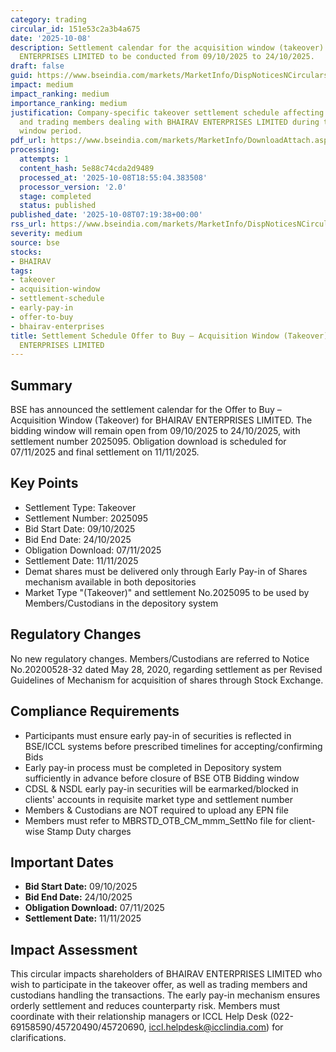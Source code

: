 ```yaml
---
category: trading
circular_id: 151e53c2a3b4a675
date: '2025-10-08'
description: Settlement calendar for the acquisition window (takeover) of BHAIRAV
  ENTERPRISES LIMITED to be conducted from 09/10/2025 to 24/10/2025.
draft: false
guid: https://www.bseindia.com/markets/MarketInfo/DispNoticesNCirculars.aspx?Noticeid={C54AF8A7-FE8A-4ADD-B74D-0FB683BA92A8}&noticeno=20251008-4&dt=10/08/2025&icount=4&totcount=67&flag=0
impact: medium
impact_ranking: medium
importance_ranking: medium
justification: Company-specific takeover settlement schedule affecting shareholders
  and trading members dealing with BHAIRAV ENTERPRISES LIMITED during the acquisition
  window period.
pdf_url: https://www.bseindia.com/markets/MarketInfo/DownloadAttach.aspx?id=20251008-4&attachedId=
processing:
  attempts: 1
  content_hash: 5e88c74cda2d9489
  processed_at: '2025-10-08T18:55:04.383508'
  processor_version: '2.0'
  stage: completed
  status: published
published_date: '2025-10-08T07:19:38+00:00'
rss_url: https://www.bseindia.com/markets/MarketInfo/DispNoticesNCirculars.aspx?Noticeid={C54AF8A7-FE8A-4ADD-B74D-0FB683BA92A8}&noticeno=20251008-4&dt=10/08/2025&icount=4&totcount=67&flag=0
severity: medium
source: bse
stocks:
- BHAIRAV
tags:
- takeover
- acquisition-window
- settlement-schedule
- early-pay-in
- offer-to-buy
- bhairav-enterprises
title: Settlement Schedule Offer to Buy – Acquisition Window (Takeover) for BHAIRAV
  ENTERPRISES LIMITED
---
```


## Summary

BSE has announced the settlement calendar for the Offer to Buy – Acquisition Window (Takeover) for BHAIRAV ENTERPRISES LIMITED. The bidding window will remain open from 09/10/2025 to 24/10/2025, with settlement number 2025095. Obligation download is scheduled for 07/11/2025 and final settlement on 11/11/2025.

## Key Points

- Settlement Type: Takeover
- Settlement Number: 2025095
- Bid Start Date: 09/10/2025
- Bid End Date: 24/10/2025
- Obligation Download: 07/11/2025
- Settlement Date: 11/11/2025
- Demat shares must be delivered only through Early Pay-in of Shares mechanism available in both depositories
- Market Type "(Takeover)" and settlement No.2025095 to be used by Members/Custodians in the depository system

## Regulatory Changes

No new regulatory changes. Members/Custodians are referred to Notice No.20200528-32 dated May 28, 2020, regarding settlement as per Revised Guidelines of Mechanism for acquisition of shares through Stock Exchange.

## Compliance Requirements

- Participants must ensure early pay-in of securities is reflected in BSE/ICCL systems before prescribed timelines for accepting/confirming Bids
- Early pay-in process must be completed in Depository system sufficiently in advance before closure of BSE OTB Bidding window
- CDSL & NSDL early pay-in securities will be earmarked/blocked in clients' accounts in requisite market type and settlement number
- Members & Custodians are NOT required to upload any EPN file
- Members must refer to MBRSTD_OTB_CM_mmm_SettNo file for client-wise Stamp Duty charges

## Important Dates

- **Bid Start Date:** 09/10/2025
- **Bid End Date:** 24/10/2025
- **Obligation Download:** 07/11/2025
- **Settlement Date:** 11/11/2025

## Impact Assessment

This circular impacts shareholders of BHAIRAV ENTERPRISES LIMITED who wish to participate in the takeover offer, as well as trading members and custodians handling the transactions. The early pay-in mechanism ensures orderly settlement and reduces counterparty risk. Members must coordinate with their relationship managers or ICCL Help Desk (022-69158590/45720490/45720690, iccl.helpdesk@icclindia.com) for clarifications.